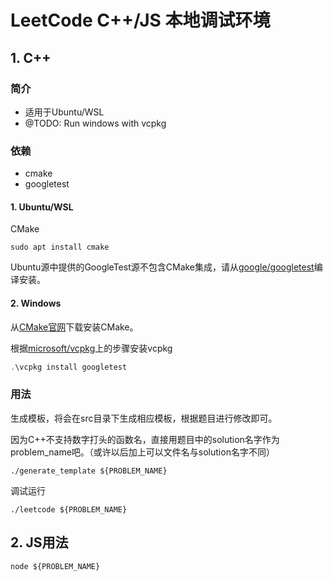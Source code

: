 # LeetCode C++/JS 本地调试环境

## 1. C++

### 简介

- 适用于Ubuntu/WSL
- @TODO: Run windows with vcpkg

### 依赖

- cmake
- googletest

#### 1. Ubuntu/WSL

CMake

```shell
sudo apt install cmake
```

Ubuntu源中提供的GoogleTest源不包含CMake集成，请从[google/googletest](https://github.com/google/googletest)编译安装。

#### 2. Windows

从[CMake官网](https://cmake.org/download/)下载安装CMake。

根据[microsoft/vcpkg](https://github.com/microsoft/vcpkg)上的步骤安装vcpkg

```powershell
.\vcpkg install googletest
```

### 用法

生成模板，将会在src目录下生成相应模板，根据题目进行修改即可。

因为C++不支持数字打头的函数名，直接用题目中的solution名字作为problem_name吧。（或许以后加上可以文件名与solution名字不同）

```shell
./generate_template ${PROBLEM_NAME}
```

调试运行

```shell
./leetcode ${PROBLEM_NAME}
```

## 2. JS用法

```shell
node ${PROBLEM_NAME}
```
